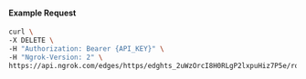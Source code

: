 <!-- Code generated for API Clients. DO NOT EDIT. -->

#### Example Request

```bash
curl \
-X DELETE \
-H "Authorization: Bearer {API_KEY}" \
-H "Ngrok-Version: 2" \
https://api.ngrok.com/edges/https/edghts_2uWzOrcI8H0RLgP2lxpuHiz7P5e/routes/edghtsrt_2uWzOqFiYDEeRkoA4FRfPx90OJp/traffic_policy
```
